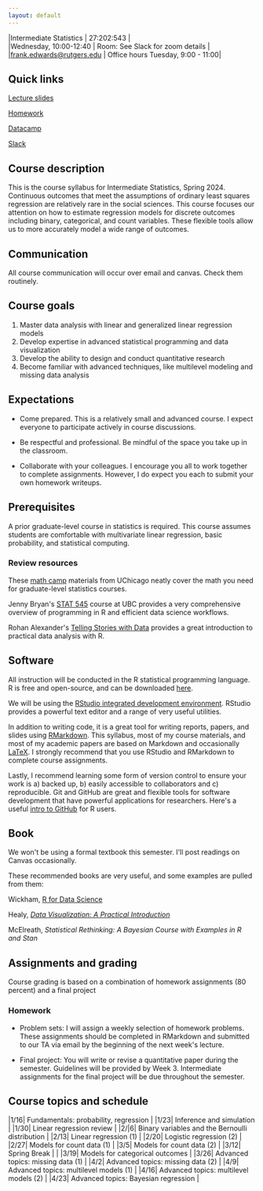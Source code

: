 ```yaml
---
layout: default
---
```


|Intermediate Statistics   | 27:202:543  |  
|Wednesday, 10:00-12:40   | Room: See Slack for zoom details  |
|frank.edwards@rutgers.edu | Office hours Tuesday, 9:00 - 11:00|


## Quick links

[Lecture slides](https://github.com/f-edwards/intermediate_stats/tree/master/slides)

[Homework](https://github.com/f-edwards/intermediate_stats/tree/master/hw)

[Datacamp](https://learn.datacamp.com)

[Slack](https://rutgersinterm-idb9612.slack.com/)

## Course description

This is the course syllabus for Intermediate Statistics, Spring 2024. Continuous outcomes that meet the assumptions of ordinary least squares regression are relatively rare in the social sciences. This course focuses our attention on how to estimate regression models for discrete outcomes including binary, categorical, and count variables. These flexible tools allow us to more accurately model a wide range of outcomes.

## Communication

All course communication will occur over email and canvas. Check them routinely. 

## Course goals

1. Master data analysis with linear and generalized linear regression models
2. Develop expertise in advanced statistical programming and data visualization 
3. Develop the ability to design and conduct quantitative research
4. Become familiar with advanced techniques, like multilevel modeling and missing data analysis

## Expectations

- Come prepared. This is a relatively small and advanced course. I expect everyone to participate actively in course discussions.

- Be respectful and professional. Be mindful of the space you take up in the classroom.

- Collaborate with your colleagues. I encourage you all to work together to complete assignments. However, I do expect you each to submit your own homework writeups. 

## Prerequisites

A prior graduate-level course in statistics is required. This course assumes students are comfortable with multivariate linear regression, basic probability, and statistical computing.

### Review resources

These [math camp](https://github.com/math-camp/course) materials from UChicago neatly cover the math you need for graduate-level statistics courses.

Jenny Bryan's [STAT 545](http://stat545.com/) course at UBC provides a very comprehensive overview of programming in R and efficient data science workflows.

Rohan Alexander's [Telling Stories with Data](https://tellingstorieswithdata.com/) provides a great introduction to practical data analysis with R. 

## Software

All instruction will be conducted in the R statistical programming language. R is free and open-source, and can be downloaded [here](https://cran.r-project.org/).

We will be using the [RStudio integrated development environment](https://www.rstudio.com/products/rstudio/download/). RStudio provides a powerful text editor and a range of very useful utilities. 

In addition to writing code, it is a great tool for writing reports, papers, and slides using [RMarkdown](https://rmarkdown.rstudio.com/lesson-1.html). This syllabus, most of my course materials, and most of my academic papers are based on Markdown and occasionally [LaTeX](https://www.overleaf.com/learn/latex/Learn_LaTeX_in_30_minutes). I strongly recommend that you use RStudio and RMarkdown to complete course assignments.  

Lastly, I recommend learning some form of version control to ensure your work is a) backed up, b) easily accessible to collaborators and c) reproducible. Git and GitHub are great and flexible tools for software development that have powerful applications for researchers. Here's a useful [intro to GitHub](https://happygitwithr.com/) for R users.

## Book

We won't be using a formal textbook this semester. I'll post readings on Canvas occasionally. 

These recommended books are very useful, and some examples are pulled from them:

Wickham, [R for Data Science](https://r4ds.had.co.nz/) 

Healy, [*Data Visualization: A Practical Introduction*](http://socviz.co/index.html) 

McElreath, *Statistical Rethinking: A Bayesian Course with Examples in R and Stan*

## Assignments and grading

Course grading is based on a combination of homework assignments (80 percent) and a final project

### Homework

- Problem sets: I will assign a weekly selection of homework problems. These assignments should be completed in RMarkdown and submitted to our TA via email by the beginning of the next week's lecture. 

- Final project: You will write or revise a quantitative paper during the semester. Guidelines will be provided by Week 3. Intermediate assignments for the final project will be due throughout the semester.

## Course topics and schedule

|1/16| Fundamentals: probability, regression | 
|1/23| Inference and simulation | 
|1/30| Linear regression review | 
|2/|6| Binary variables and the Bernoulli distribution | 
|2/13| Linear regression (1) |
|2/20| Logistic regression (2) |  
|2/27| Models for count data (1) | 
|3/5| Models for count data (2) | 
|3/12| Spring Break | |
|3/19| Models for categorical outcomes | 
|3/26| Advanced topics: missing data (1) | 
|4/2| Advanced topics: missing data (2) | 
|4/9| Advanced topics: multilevel models (1) | 
|4/16| Advanced topics: multilevel models (2) | 
|4/23| Advanced topics: Bayesian regression | 



